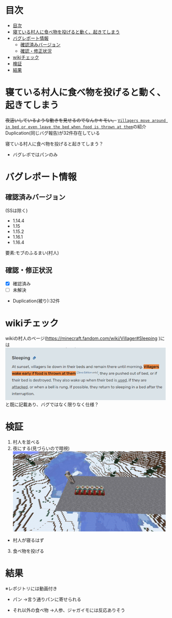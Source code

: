 # 目次
- [目次](#目次)
- [寝ている村人に食べ物を投げると動く、起きてしまう](#寝ている村人に食べ物を投げると動く起きてしまう)
- [バグレポート情報](#バグレポート情報)
    - [確認済みバージョン](#確認済みバージョン)
    - [確認・修正状況](#確認修正状況)
- [wikiチェック](#wikiチェック)
- [検証](#検証)
- [結果](#結果)

# 寝ている村人に食べ物を投げると動く、起きてしまう

~~夜這いしているような動きを見せるのでなんかキモい。~~
[``Villagers move around in bed or even leave the bed when food is thrown at them``](https://bugs.mojang.com/browse/MC-157464)の紹介
Duplication(同じバグ報告)が32件存在している

寝ている村人に食べ物を投げると起きてしまう？
-   バグレポではパンのみ

# バグレポート情報
## 確認済みバージョン
(SSは除く)

-   1.14.4
-   1.15
-   1.15.2
-   1.16.1
-   1.16.4

要素:モブのふるまい(村人)


## 確認・修正状況
-   [x] 確認済み
-   [ ] 未解決

-   Duplication(被り):32件

# wikiチェック
wikiの村人のページ(https://minecraft.fandom.com/wiki/Villager#Sleeping )には<br>
![](2023-07-19-13-01-23.png) <br />
と既に記載あり、バグではなく限りなく仕様？

# 検証
1.  村人を並べる
2.  夜にする(見づらいので暗視)
![](2023-07-19_12.36.12.png)
-   村人が寝るはず
3.  食べ物を投げる  

# 結果
※レポジトリには動画付き

-   パン
→言う通りパンに寄せられる

-   それ以外の食べ物
→人参、ジャガイモには反応ありそう




